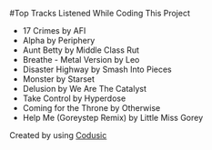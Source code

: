 #Top Tracks Listened While Coding This Project 
 - 17 Crimes by AFI
 - Alpha by Periphery
 - Aunt Betty by Middle Class Rut
 - Breathe - Metal Version by Leo
 - Disaster Highway by Smash Into Pieces
 - Monster by Starset
 - Delusion by We Are The Catalyst
 - Take Control by Hyperdose
 - Coming for the Throne by Otherwise
 - Help Me (Goreystep Remix) by Little Miss Gorey


 Created by using [Codusic](https://github.com/btk/codusic)
